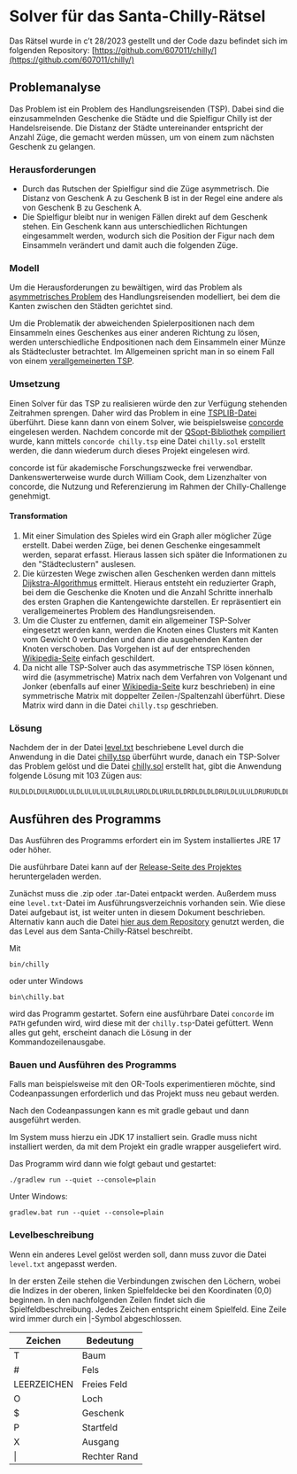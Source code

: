 # Solver für das Santa-Chilly-Rätsel

Das Rätsel wurde in c’t 28/2023 gestellt und der Code dazu befindet sich im folgenden Repository:
[https://github.com/607011/chilly/](https://github.com/607011/chilly/)

## Problemanalyse

Das Problem ist ein Problem des Handlungsreisenden (TSP). Dabei sind die einzusammelnden Geschenke die Städte und die 
Spielfigur Chilly ist der Handelsreisende. Die Distanz der Städte untereinander entspricht der Anzahl Züge, 
die gemacht werden müssen, um von einem zum nächsten Geschenk zu gelangen.

### Herausforderungen

* Durch das Rutschen der Spielfigur sind die Züge asymmetrisch. Die Distanz von Geschenk A zu Geschenk B ist in der 
  Regel eine andere als von Geschenk B zu Geschenk A.
* Die Spielfigur bleibt nur in wenigen Fällen direkt auf dem Geschenk stehen. Ein Geschenk kann aus unterschiedlichen
  Richtungen eingesammelt werden, wodurch sich die Position der Figur nach dem Einsammeln verändert und damit auch die
  folgenden Züge.

### Modell

Um die Herausforderungen zu bewältigen, wird das Problem als
[asymmetrisches Problem](https://de.wikipedia.org/wiki/Problem_des_Handlungsreisenden#Asymmetrisches_und_symmetrisches_TSP)
des Handlungsreisenden modelliert, bei dem die Kanten zwischen den Städten gerichtet sind.

Um die Problematik der abweichenden Spielerpositionen nach dem Einsammeln eines Geschenkes aus einer anderen Richtung
zu lösen, werden unterschiedliche Endpositionen nach dem Einsammeln einer Münze als Städtecluster betrachtet. Im
Allgemeinen spricht man in so einem Fall von einem
[verallgemeinerten TSP](https://de.wikipedia.org/wiki/Problem_des_Handlungsreisenden#St%C3%A4dtecluster).

### Umsetzung

Einen Solver für das TSP zu realisieren würde den zur Verfügung stehenden Zeitrahmen sprengen. Daher wird das Problem
in eine [TSPLIB-Datei](http://comopt.ifi.uni-heidelberg.de/software/TSPLIB95/tsp95.pdf) überführt. Diese kann dann von 
einem Solver, wie beispielsweise [concorde](https://www.math.uwaterloo.ca/tsp/concorde/) eingelesen werden. Nachdem
concorde mit der [QSopt-Bibliothek](https://www.math.uwaterloo.ca/~bico/qsopt/)
[compiliert](https://www.math.uwaterloo.ca/tsp/concorde/DOC/README.html) wurde, kann mittels 
`concorde chilly.tsp` eine Datei `chilly.sol` erstellt werden, die dann wiederum durch dieses Projekt eingelesen wird.

concorde ist für akademische Forschungszwecke frei verwendbar. Dankenswerterweise wurde durch William Cook, dem
Lizenzhalter von concorde, die Nutzung und Referenzierung im Rahmen der Chilly-Challenge genehmigt.

#### Transformation

1. Mit einer Simulation des Spieles wird ein Graph aller möglicher Züge erstellt. Dabei werden Züge, bei denen Geschenke
   eingesammelt werden, separat erfasst. Hieraus lassen sich später die Informationen zu den "Städteclustern" auslesen.
2. Die kürzesten Wege zwischen allen Geschenken werden dann mittels
   [Dijkstra-Algorithmus](https://de.wikipedia.org/wiki/Dijkstra-Algorithmus) ermittelt. Hieraus entsteht ein
   reduzierter Graph, bei dem die Geschenke die Knoten und die Anzahl Schritte innerhalb des ersten Graphen die 
   Kantengewichte darstellen. Er repräsentiert ein verallgemeinertes Problem des Handlungsreisenden.
3. Um die Cluster zu entfernen, damit ein allgemeiner TSP-Solver eingesetzt werden kann, werden die Knoten eines
   Clusters mit Kanten vom Gewicht 0 verbunden und dann die ausgehenden Kanten der Knoten verschoben. Das Vorgehen ist
   auf der entsprechenden [Wikipedia-Seite](https://en.wikipedia.org/wiki/Set_TSP_problem) einfach geschildert.
4. Da nicht alle TSP-Solver auch das asymmetrische TSP lösen können, wird die (asymmetrische) Matrix nach dem Verfahren 
   von Volgenant und Jonker (ebenfalls auf einer 
   [Wikipedia-Seite](https://en.wikipedia.org/wiki/Travelling_salesman_problem#Conversion_to_symmetric) kurz 
   beschrieben) in eine symmetrische Matrix mit doppelter Zeilen-/Spaltenzahl überführt. Diese Matrix wird dann in die
   Datei `chilly.tsp` geschrieben.

### Lösung

Nachdem der in der Datei [level.txt](src/main/resources/level.txt) beschriebene Level durch die Anwendung in die Datei
[chilly.tsp](chilly.tsp) überführt wurde, danach ein TSP-Solver das Problem gelöst und die Datei 
[chilly.sol](chilly.sol) erstellt hat, gibt die Anwendung folgende Lösung mit 103 Zügen aus:

```text
RULDLDLDULRUDDLULDLULULULULDLRULURDLDLURULDLDRDLDLDLDRULDLULULDRURUDLDLRUDRULDRDLRURDRDRDRDRURLDLDRDLDR
```

## Ausführen des Programms

Das Ausführen des Programms erfordert ein im System installiertes JRE 17 oder höher.

Die ausführbare Datei kann auf der
[Release-Seite des Projektes](https://github.com/cm-rudolph/santa-chilly-solver/releases) heruntergeladen werden.

Zunächst muss die .zip oder .tar-Datei entpackt werden. Außerdem muss eine `level.txt`-Datei im Ausführungsverzeichnis
vorhanden sein. Wie diese Datei aufgebaut ist, ist weiter unten in diesem Dokument beschrieben. Alternativ kann auch die
Datei [hier aus dem Repository](https://raw.githubusercontent.com/cm-rudolph/santa-chilly-solver/main/level.txt)
genutzt werden, die das Level aus dem Santa-Chilly-Rätsel beschreibt.

Mit

```shell
bin/chilly
```

oder unter Windows

```shell
bin\chilly.bat
```

wird das Programm gestartet. Sofern eine ausführbare Datei `concorde` im `PATH` gefunden wird, wird diese mit der
`chilly.tsp`-Datei gefüttert. Wenn alles gut geht, erscheint danach die Lösung in der Kommandozeilenausgabe.

### Bauen und Ausführen des Programms

Falls man beispielsweise mit den OR-Tools experimentieren möchte, sind Codeanpassungen erforderlich und das Projekt muss
neu gebaut werden.

Nach den Codeanpassungen kann es mit gradle gebaut und dann ausgeführt werden.

Im System muss hierzu ein JDK 17 installiert sein. Gradle muss nicht installiert werden, da mit dem Projekt ein gradle
wrapper ausgeliefert wird.

Das Programm wird dann wie folgt gebaut und gestartet:

```shell
./gradlew run --quiet --console=plain
```

Unter Windows:

```shell
gradlew.bat run --quiet --console=plain
```

### Levelbeschreibung

Wenn ein anderes Level gelöst werden soll, dann muss zuvor die Datei `level.txt` angepasst werden.

In der ersten Zeile stehen die Verbindungen zwischen den Löchern, wobei die Indizes in der oberen, linken Spielfeldecke
bei den Koordinaten (0,0) beginnen. In den nachfolgenden Zeilen findet sich die Spielfeldbeschreibung. Jedes Zeichen
entspricht einem Spielfeld. Eine Zeile wird immer durch ein |-Symbol abgeschlossen.

| Zeichen     | Bedeutung    |
|-------------|--------------|
| T           | Baum         |
| #           | Fels         |
| LEERZEICHEN | Freies Feld  |
| O           | Loch         |
| $           | Geschenk     |
| P           | Startfeld    |
| X           | Ausgang      |
| \|          | Rechter Rand |
